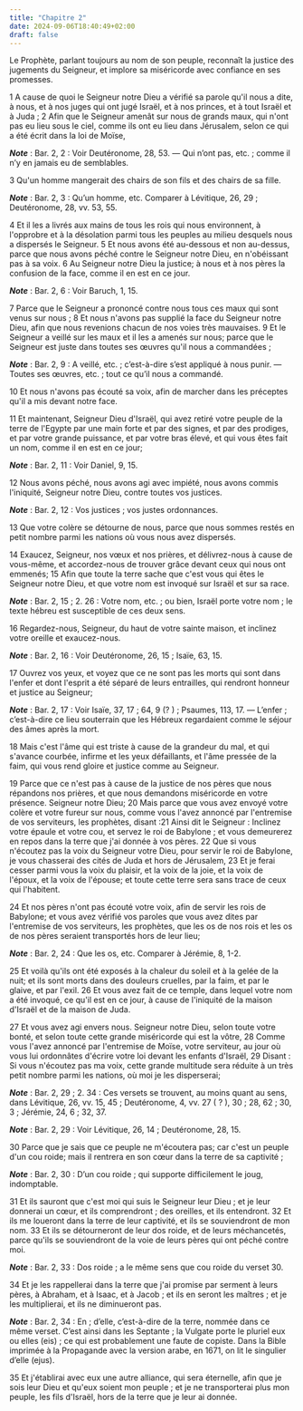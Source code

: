 ```yaml
---
title: "Chapitre 2"
date: 2024-09-06T18:40:49+02:00
draft: false
---
```



Le Prophète, parlant toujours au nom de son peuple, reconnaît la justice des jugements du Seigneur, et implore sa miséricorde avec confiance en ses promesses.


1 A cause de quoi le Seigneur notre Dieu a vérifié sa parole qu'il nous a dite, à nous, et à nos juges qui ont jugé Israël, et à nos princes, et à tout Israël et à Juda ; 2 Afin que le Seigneur amenât sur nous de grands maux, qui n'ont pas eu lieu sous le ciel, comme ils ont eu lieu dans Jérusalem, selon ce qui a été écrit dans la loi de Moïse,

***Note*** :  Bar. 2, 2 : Voir Deutéronome, 28, 53. ― Qui n’ont pas, etc. ; comme il n’y en jamais eu de semblables.

3 Qu'un homme mangerait des chairs de son fils et des chairs de sa fille.

***Note*** :  Bar. 2, 3 : Qu’un homme, etc. Comparer à Lévitique, 26, 29 ; Deutéronome, 28, vv. 53, 55.


4 Et il les a livrés aux mains de tous les rois qui nous environnent, à l'opprobre et à la désolation parmi tous les peuples au milieu desquels nous a dispersés le Seigneur. 5 Et nous avons été au-dessous et non au-dessus, parce que nous avons péché contre le Seigneur notre Dieu, en n'obéissant pas à sa voix. 6 Au Seigneur notre Dieu la justice; à nous et à nos pères la confusion de la face, comme il en est en ce jour.

***Note*** :  Bar. 2, 6 : Voir Baruch, 1, 15.

7 Parce que le Seigneur a prononcé contre nous tous ces maux qui sont venus sur nous ; 8 Et nous n'avons pas supplié la face du Seigneur notre Dieu, afin que nous revenions chacun de nos voies très mauvaises. 9 Et le Seigneur a veillé sur les maux et il les a amenés sur nous; parce que le Seigneur est juste dans toutes ses œuvres qu'il nous a commandées ;

***Note*** :  Bar. 2, 9 : A veillé, etc. ; c’est-à-dire s’est appliqué à nous punir. ― Toutes ses œuvres, etc. ; tout ce qu’il nous a commandé.

10 Et nous n'avons pas écouté sa voix, afin de marcher dans les préceptes qu'il a mis devant notre face.


11 Et maintenant, Seigneur Dieu d'Israël, qui avez retiré votre peuple de la terre de l'Egypte par une main forte et par des signes, et par des prodiges, et par votre grande puissance, et par votre bras élevé, et qui vous êtes fait un nom, comme il en est en ce jour;

***Note*** :  Bar. 2, 11 : Voir Daniel, 9, 15.

12 Nous avons péché, nous avons agi avec impiété, nous avons commis l'iniquité, Seigneur notre Dieu, contre toutes vos justices.

***Note*** :  Bar. 2, 12 : Vos justices ; vos justes ordonnances.

13 Que votre colère se détourne de nous, parce que nous sommes restés en petit nombre parmi les nations où vous nous avez dispersés.


14 Exaucez, Seigneur, nos vœux et nos prières, et délivrez-nous à cause de vous-même, et accordez-nous de trouver grâce devant ceux qui nous ont emmenés; 15 Afin que toute la terre sache que c'est vous qui êtes le Seigneur notre Dieu, et que votre nom est invoqué sur Israël et sur sa race.

***Note*** :  Bar. 2, 15 ; 2. 26 : Votre nom, etc. ; ou bien, Israël porte votre nom ; le texte hébreu est susceptible de ces deux sens.

16 Regardez-nous, Seigneur, du haut de votre sainte maison, et inclinez votre oreille et exaucez-nous.

***Note*** :  Bar. 2, 16 : Voir Deutéronome, 26, 15 ; Isaïe, 63, 15.

17 Ouvrez vos yeux, et voyez que ce ne sont pas les morts qui sont dans l'enfer et dont l'esprit a été séparé de leurs entrailles, qui rendront honneur et justice au Seigneur;

***Note*** :  Bar. 2, 17 : Voir Isaïe, 37, 17 ; 64, 9 (? ) ; Psaumes, 113, 17. ― L’enfer ; c’est-à-dire ce lieu souterrain que les Hébreux regardaient comme le séjour des âmes après la mort.

18 Mais c'est l'âme qui est triste à cause de la grandeur du mal, et qui s'avance courbée, infirme et les yeux défaillants, et l'âme pressée de la faim, qui vous rend gloire et justice comme au Seigneur.


19 Parce que ce n'est pas à cause de la justice de nos pères que nous répandons nos prières, et que nous demandons miséricorde en votre présence. Seigneur notre Dieu; 20 Mais parce que vous avez envoyé votre colère et votre fureur sur nous, comme vous l'avez annoncé par l'entremise de vos serviteurs, les prophètes, disant :21 Ainsi dit le Seigneur : Inclinez votre épaule et votre cou, et servez le roi de Babylone ; et vous demeurerez en repos dans la terre que j'ai donnée à vos pères. 22 Que si vous n'écoutez pas la voix du Seigneur votre Dieu, pour servir le roi de Babylone, je vous chasserai des cités de Juda et hors de Jérusalem, 23 Et je ferai cesser parmi vous la voix du plaisir, et la voix de la joie, et la voix de l'époux, et la voix de l'épouse; et toute cette terre sera sans trace de ceux qui l'habitent.


24 Et nos pères n'ont pas écouté votre voix, afin de servir les rois de Babylone; et vous avez vérifié vos paroles que vous avez dites par l'entremise de vos serviteurs, les prophètes, que les os de nos rois et les os de nos pères seraient transportés hors de leur lieu;

***Note*** :  Bar. 2, 24 : Que les os, etc. Comparer à Jérémie, 8, 1-2.

25 Et voilà qu'ils ont été exposés à la chaleur du soleil et à la gelée de la nuit; et ils sont morts dans des douleurs cruelles, par la faim, et par le glaive, et par l'exil. 26 Et vous avez fait de ce temple, dans lequel votre nom a été invoqué, ce qu'il est en ce jour, à cause de l'iniquité de la maison d'Israël et de la maison de Juda.


27 Et vous avez agi envers nous. Seigneur notre Dieu, selon toute votre bonté, et selon toute cette grande miséricorde qui est la vôtre, 28 Comme vous l'avez annoncé par l'entremise de Moïse, votre serviteur, au jour où vous lui ordonnâtes d'écrire votre loi devant les enfants d'Israël, 29 Disant : Si vous n'écoutez pas ma voix, cette grande multitude sera réduite à un très petit nombre parmi les nations, où moi je les disperserai;

***Note*** :  Bar. 2, 29 ; 2. 34 : Ces versets se trouvent, au moins quant au sens, dans Lévitique, 26, vv. 15, 45 ; Deutéronome, 4, vv. 27 ( ? ), 30 ; 28, 62 ; 30, 3 ; Jérémie, 24, 6 ; 32, 37.

***Note*** :  Bar. 2, 29 : Voir Lévitique, 26, 14 ; Deutéronome, 28, 15.

30 Parce que je sais que ce peuple ne m'écoutera pas; car c'est un peuple d'un cou roide; mais il rentrera en son cœur dans la terre de sa captivité ;

***Note*** :  Bar. 2, 30 : D’un cou roide ; qui supporte difficilement le joug, indomptable.

31 Et ils sauront que c'est moi qui suis le Seigneur leur Dieu ; et je leur donnerai un cœur, et ils comprendront ; des oreilles, et ils entendront. 32 Et ils me loueront dans la terre de leur captivité, et ils se souviendront de mon nom. 33 Et ils se détourneront de leur dos roide, et de leurs méchancetés, parce qu'ils se souviendront de la voie de leurs pères qui ont péché contre moi.

***Note*** :  Bar. 2, 33 : Dos roide ; a le même sens que cou roide du verset 30.

34 Et je les rappellerai dans la terre que j'ai promise par serment à leurs pères, à Abraham, et à Isaac, et à Jacob ; et ils en seront les maîtres ; et je les multiplierai, et ils ne diminueront pas.

***Note*** :  Bar. 2, 34 : En ; d’elle, c’est-à-dire de la terre, nommée dans ce même verset. C’est ainsi dans les Septante ; la Vulgate porte le pluriel eux ou elles (eis) ; ce qui est probablement une faute de copiste. Dans la Bible imprimée à la Propagande avec la version arabe, en 1671, on lit le singulier d’elle (ejus).

35 Et j'établirai avec eux une autre alliance, qui sera éternelle, afin que je sois leur Dieu et qu'eux soient mon peuple ; et je ne transporterai plus mon peuple, les fils d'Israël, hors de la terre que je leur ai donnée.

